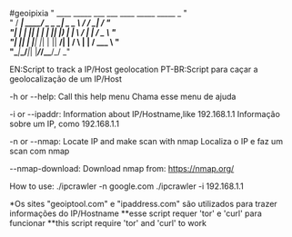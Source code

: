 #geoipixia
"  ____ _____ ___ ___ ____ _____  _____    _    "<br>
" / ___| ____/ _ \_ _|  _ \_ _\ \/ /_ _|  / \"   <br>
"| |  _|  _|| | | | || |_) | | \  / | |  / _ \ " <br>
"| |_| | |__| |_| | ||  __/| | /  \ | | / ___ \ "<br>
 "\____|_____\___/___|_|  |___/_/\_\___/_/   \_\"<br>

EN:Script to track a IP/Host geolocation
PT-BR:Script para caçar a geolocalização de um IP/Host

-h or --help:
  Call this help menu
  Chama esse menu de ajuda

-i or --ipaddr:
  Information about IP/Hostname,like 192.168.1.1
  Informação sobre um IP, como 192.168.1.1

-n or --nmap:
  Locate IP and make scan with nmap
  Localiza o IP e faz um scan com nmap

--nmap-download:
  Download nmap from: https://nmap.org/

How to use:
  ./ipcrawler -n google.com
  ./ipcrawler -i 192.168.1.1

*Os sites "geoiptool.com" e "ipaddress.com" são utilizados para trazer informações do IP/Hostname
**esse script requer 'tor' e 'curl' para funcionar
**this script require 'tor' and 'curl' to work
